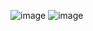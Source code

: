 ![image](https://user-images.githubusercontent.com/53108940/133959881-12c88f44-b496-45ba-83b6-6024bcf348b6.png)
![image](https://user-images.githubusercontent.com/53108940/133959884-cf858441-7232-4b17-8874-5240986ca3e4.png)
